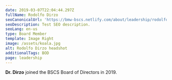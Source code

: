```yaml
---
date: 2019-03-07T22:04:44.297Z
fullName: Rodolfo Dirzo
seoCanonicalUrl: 'https://bmw-bscs.netlify.com/about/leadership/rodolfo-dirzo'
seoDescription: Test SEO description.
seoLang: en-us
type: Board Member
template: Image Right
image: /assets/koala.jpg
alt: Rodolfo Dirzo headshot
additionalTags: BOD
page: leadership
---
```


**Dr. Dirzo** joined the BSCS Board of Directors in 2019.

